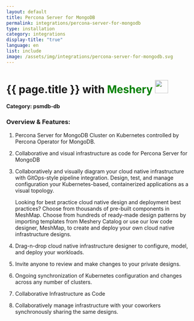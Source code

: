 ```yaml
---
layout: default
title: Percona Server for MongoDB
permalink: integrations/percona-server-for-mongodb
type: installation
category: integrations
display-title: "true"
language: en
list: include
image: /assets/img/integrations/percona-server-for-mongodb.svg
---
```


<h1>{{ page.title }} with <span style="font-weight: bold; color: green;">Meshery</span> <img src="{{ page.image }}" style="width: 35px; height: 35px;" /></h1>


#### Category: psmdb-db

### Overview & Features:
1. Percona Server for MongoDB Cluster on Kubernetes controlled by Percona Operator for MongoDB.

2. Collaborative and visual infrastructure as code for Percona Server for MongoDB

4. 
    Collaboratively and visually diagram your cloud native infrastructure with GitOps-style pipeline integration. Design, test, and manage configuration your Kubernetes-based, containerized applications as a visual topology.



    Looking for best practice cloud native design and deployment best practices? Choose from thousands of pre-built components in MeshMap. Choose from hundreds of ready-made design patterns by importing templates from Meshery Catalog or use our low code designer, MeshMap, to create and deploy your own cloud native infrastructure designs.



5. Drag-n-drop cloud native infrastructure designer to configure, model, and deploy your workloads.

6. Invite anyone to review and make changes to your private designs.

7. Ongoing synchronization of Kubernetes configuration and changes across any number of clusters.

8. Collaborative Infrastructure as Code

9. Collaboratively manage infrastructure with your coworkers synchronously sharing the same designs.

